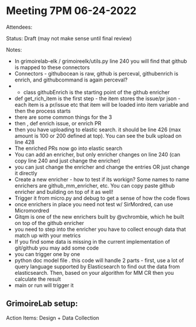 # Meeting 7PM 06-24-2022
Attendees: 

Status: Draft (may not make sense until final review)


Notes:
- In grimoirelab-elk / grimoireelk/utils.py line 240 you will find that github is mapped to these connectors 
- Connectors - githubocean is raw, github is perceval, githubenrich is enrich, and githubcommand is again perceval?
- - class githubEnrich is the starting point of the github enricher
- def get_rich_item is the first step - the item stores the issue/pr json - each item is a pr/issue etc that item will be loaded into item variable and then the process starts
- there are some common things for the 3
- then , def enrich issue, or enrich PR
- then you have uploading to elastic search. it should be line 426 (max amount is 100 or 200 defined at top). You can see the bulk upload on line 428
- The enriched PRs now go into elastic search 
- You can add an enricher, but only enricher changes on line 240 (can copy line 240 and just change the enricher)
- you can just change the enricher and change the entries OR just change it directly
- Create a new enricher  - how to test if its workign? Some names to name enrichers are github_mm_enricher, etc. You can copy paste github enricher and building on top of it as well!
- Trigger it from micro.py and debug to get a sense of how the code flows
- once enrichers in place you need not test w/ SirMordred, can use Micromordred 
- Gitqm is one of the new enrichers built by @vchrombie, which he built on top of the github enricher
- you need to step into the enricher you have to collect enough data that match up with your metrics
- If you find some data is missing in the current implementation of git/github you may add some code 
- you can trigger one by one 
- python doc model file . this code will handle 2 parts - first, use a lot of query language supported by Elasticsearch to find out the data from elasticsearch. Then, based on your algorithm for MM CR then you calculate the result
- main or run will trigger it



GrimoireLab setup:
- 


Action Items: Design + Data Collection
